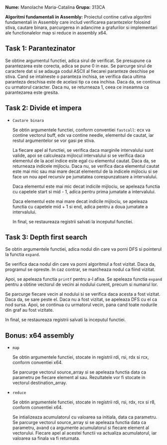 **Nume:** Manolache Maria-Catalina
**Grupa:** 313CA

**Algoritmi fundamentali in Assembly:**
Proiectul contine cativa algoritmi fundamentali in Assembly care includ verificarea
parantezelor folosind stiva, cautare binara, parcurgerea in adancime a grafurilor si
implementari ale functionalelor map si reduce in assembly x64.

## Task 1: Parantezinator

Se obtine argumentul functiei, adica sirul de verificat.
    Se presupune ca parantezarea este corecta, adica se pune 0 in eax.
Se parcurge sirul de caractere dat si se adauga codul ASCII al fiecarei 
paranteze deschise pe stiva. Cand se intalneste o paranteza inchisa, se
verifica daca ultima paranteza deschisa este de acelasi tip ca cea inchisa.
Daca da, se continua cu urmatorul caracter. Daca nu, se returneaza 1, ceea ce
inseamna ca parantezarea este gresita.

## Task 2: Divide et impera

- `Cautare binara`

    Se obtin argumentele functiei, conform conventiei `fastcall`: ecx va
contine vectorul buff, edx va contine needle, elementul de cautat, iar restul
argumentelor se vor gasi pe stiva.

    La fiecare apel al functiei, se verifica daca marginile intervalului
sunt valide, apoi se calculeaza mijlocul intervalului si se verifica daca
elementul de la acel indice este egal cu elementul cautat. Daca da, se
returneaza indicele mijlociu. Daca nu, se verifica daca elementul cautat este
mai mic sau mai mare decat elementul de la indicele mijlociu si se face un nou
apel recursiv pe jumatatea corespunzatoare a intervalului.

    Daca elementul este mai mic decat indicile mijlociu, se apeleaza functia
cu capetele start si mid - 1, adica pentru prima jumatate a intervalului.

    Daca elementul este mai mare decat indicile mijlociu, se apeleaza functia
cu capetele mid + 1 si end, adica pentru a doua jumatate a intervalului.

    In final, se restaureaza registrii salvati la inceputul functiei.

## Task 3: Depth first search

Se obtin argumentele functiei, adica nodul din care va porni DFS si
pointerul la functia `expand`.

Se verifica daca nodul din care va porni algoritmul a fost vizitat. Daca
da, programul se opreste. In caz contrar, se marcheaza nodul ca fiind vizitat.

Apoi, se apeleaza functia `printf` pentru a-l afisa.
Se apeleaza functia `expand` pentru a obtine vectorul de vecini ai nodului
curent, precum si numarul lor.

Se parcurge fiecare vecin al nodului si se verifica daca acesta a fost
vizitat. Daca da, se sare peste el. Daca nu a fost vizitat, se apeleaza DFS
cu el ca nod sursa. Apoi, se continua cu urmatorul vecin, pana cand toate
nodurile din graf au fost vizitate.

In final, se restaureaza registrii salvati la inceputul functiei.

## Bonus: x64 assembly

- `map`
    
    Se obtin argumentele functiei, stocate in registrii rdi, rsi, rdx si rcx,
conform conventiei x64.

    Se parcurge vectorul source_array si se apeleaza functia data ca parametru
pe fiecare element al sau. Rezultatele vor fi stocate in vectorul
destination_array.

- `reduce`
    
    Se obtin argumentele functiei, stocate in registrii rdi, rsi, rdx, rcx si
r8, conform conventiei x64.

    Se intializeaza acumulatorul cu valoarea sa initiala, data ca parametru.
    Se parcurge vectorul source_array si se apeleaza functia data ca parametru,
avand ca argumente acumulatorul si fiecare element al vectorului. Fiecare apel
al acestei functii va actualiza acumulatorul, iar valoarea sa finala va fi
returnata.